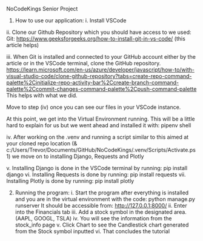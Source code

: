 NoCodeKings Senior Project

1. How to use our application:
i. Install VSCode

ii. Clone our Github Repository which you should have access to we used:
Git: https://www.geeksforgeeks.org/how-to-install-git-in-vs-code/ (this article helps)

iii. When Git is installed and connected to your GitHub account either by the article or in the VSCode terminal, clone the GitHub repository.
https://learn.microsoft.com/en-us/azure/developer/javascript/how-to/with-visual-studio-code/clone-github-repository?tabs=create-repo-command-palette%2Cinitialize-repo-activity-bar%2Ccreate-branch-command-palette%2Ccommit-changes-command-palette%2Cpush-command-palette This helps with what we did.

Move to step (iv) once you can see our files in your VSCode instance.

At this point, we get into the Virtual Environment running. This will be a little hard to explain for us but we went ahead and installed it with: pipenv shell

iv. After working on the .venv and running a script similar to this aimed at your cloned repo location (& c:/Users/Trevor/Documents/GitHub/NoCodeKings/.venv/Scripts/Activate.ps1) we move on to installing Django, Requests and Plotly

v. Installing Django is done in the VSCode terminal by running: pip install django
vi. Installing Requests is done by running: pip install requests
vii. Installing Plotly is done by running: pip install plotly

2. Running the program:
i. Start the program after everything is installed and you are in the virtual environment with the code: python manage.py runserver
It should be accessible from: http://127.0.0.1:8000/
ii. Enter into the Financials tab
iii. Add a stock symbol in the designated area. (AAPL, GOOGL, TSLA)
iv. You will see the information from the stock_info page
v. Click Chart to see the Candlestick chart generated from the Stock symbol inputted
vi. That concludes the tutorial
